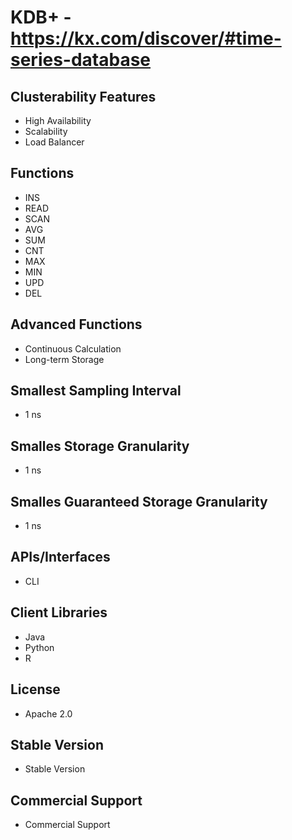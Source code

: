 # KDB+ - https://kx.com/discover/#time-series-database

## Clusterability Features
- High Availability
- Scalability
- Load Balancer

## Functions
- INS
- READ
- SCAN
- AVG
- SUM
- CNT
- MAX
- MIN
- UPD
- DEL

## Advanced Functions
- Continuous Calculation
- Long-term Storage

## Smallest Sampling Interval
- 1 ns

## Smalles Storage Granularity
- 1 ns

## Smalles Guaranteed Storage Granularity
- 1 ns

## APIs/Interfaces
- CLI

## Client Libraries
- Java
- Python
- R


## License
- Apache 2.0

## Stable Version
- Stable Version

##  Commercial Support
-  Commercial Support



